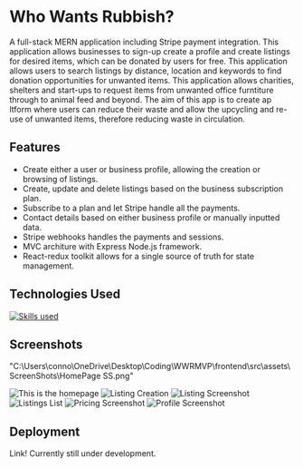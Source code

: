 # Who Wants Rubbish? 

A full-stack MERN application including Stripe payment integration. This application allows businesses to sign-up create a profile and create listings for desired items, which can be donated by users for free. This application allows users to search listings by distance, location and keywords to find donation opportunities for unwanted items. This application allows charities, shelters and start-ups to request items from unwanted office furntiture through to animal feed and beyond. The aim of this app is to create ap ltform where users can reduce their waste and allow the upcycling and re-use of unwanted items, therefore reducing waste in circulation. 

## Features

- Create either a user or business profile, allowing the creation or browsing of listings.
- Create, update and delete listings based on the business subscription plan. 
- Subscribe to a plan and let Stripe handle all the payments. 
- Contact details based on either business profile or manually inputted data.
- Stripe webhooks handles the payments and sessions.
- MVC architure with Express Node.js framework.
- React-redux toolkit allows for a single source of truth for state management.

## Technologies Used

[![Skills used](https://skillicons.dev/icons?i=js,html,css,tailwind,react,nodejs,redux,express)](https://skillicons.dev)

## Screenshots
"C:\Users\conno\OneDrive\Desktop\Coding\WWRMVP\frontend\src\assets\ScreenShots\HomePage SS.png"

![This is the homepage](/frontend/src/assets/ScreenShots/HomePageSS.jpg)
![Listing Creation](/frontend/src/assets/ScreenShots/ListingCreation.jpg)
![Listing Screenshot](/frontend/src/assets/ScreenShots/listingSS.jpg)
![Listings List](/frontend/src/assets/ScreenShots/listingsSS.jpg)
![Pricing Screenshot](/frontend/src/assets/ScreenShots/PricingSS.jpg)
![Profile Screenshot](/frontend/src/assets/ScreenShots/ProfileSS.jpg)

## Deployment

Link! Currently still under development.

